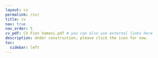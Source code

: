 ```yaml
---
layout: cv
permalink: /cv/
title: cv
nav: true
nav_order: 5
cv_pdf: CV Finn Vamosi.pdf # you can also use external links here
description: Under construction; please click the icon for now.
toc:
  sidebar: left
---
```

